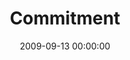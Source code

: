 ---
layout: series
series: "Commitment"
permalink: "/commitment/"
title: Commitment
date: 2009-09-13 00:00:00
endDate: 2009-10-04 00:00:00
description: "Many of us make commitments freely, without much forethought. But making commitments and keeping them are two entirely different things. Join us as we discuss what the Bible has to say about being effective (and selective) in making and keeping commitments."
src: "http://s3.amazonaws.com/crossroads-media/images/legacy/content/90x90_Committment.png"
---